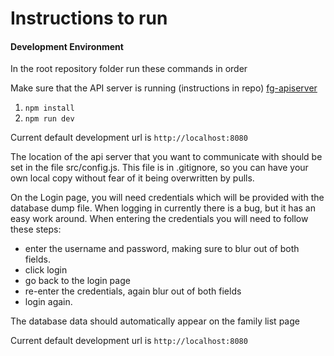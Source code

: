 # Instructions to run
#### Development Environment
In the root repository folder run these commands in order

Make sure that the API server is running (instructions in repo)
<a href='https://github.com/FamilyGenie/fg_apiserver'>fg-apiserver</a>

1. `npm install`
2. `npm run dev`

Current default development url is `http://localhost:8080`

The location of the api server that you want to communicate with should be set in the file src/config.js. This file is in .gitignore, so you can have your own local copy without fear of it being overwritten by pulls.

On the Login page, you will need credentials which will be provided with the database dump file.
When logging in currently there is a bug, but it has an easy work around.
When entering the credentials you will need to follow these steps:

* enter the username and password, making sure to blur out of both fields.
* click login
* go back to the login page
* re-enter the credentials, again blur out of both fields
* login again.

The database data should automatically appear on the family list page

Current default development url is `http://localhost:8080`
